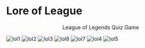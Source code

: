 # Lore of League
<p align="center">
League of Legends Quiz Game

![lol1](https://user-images.githubusercontent.com/82179486/230604412-5d615d63-cc16-4b1f-9195-b1e6e5f54b2f.png)
![lol2](https://user-images.githubusercontent.com/82179486/230604413-1c3b6f6f-81a4-4c62-8510-7356bbaf5e4c.png)
![lol3](https://user-images.githubusercontent.com/82179486/230604417-c6a05858-8042-4002-9298-f2f195ea82c3.png)
![lol8](https://user-images.githubusercontent.com/82179486/230604421-f9c6ae7e-cff2-40f9-a77b-0b48c09aa53a.png)
![lol7](https://user-images.githubusercontent.com/82179486/230604424-60afeef0-41ba-4e81-847f-b077086727ab.png)
![lol4](https://user-images.githubusercontent.com/82179486/230604428-924c2d83-b938-45e5-8d26-4b1f72505612.png)
![lol5](https://user-images.githubusercontent.com/82179486/230604409-02194ba6-0e03-4e64-afd0-2557a78fef13.png)
</p>
